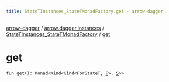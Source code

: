 ```yaml
---
title: StateTInstances_StateTMonadFactory.get - arrow-dagger
---
```


[arrow-dagger](../../index.html) / [arrow.dagger.instances](../index.html) / [StateTInstances_StateTMonadFactory](index.html) / [get](./get.html)

# get

`fun get(): Monad<Kind<Kind<ForStateT, `[`F`](index.html#F)`>, `[`S`](index.html#S)`>>`